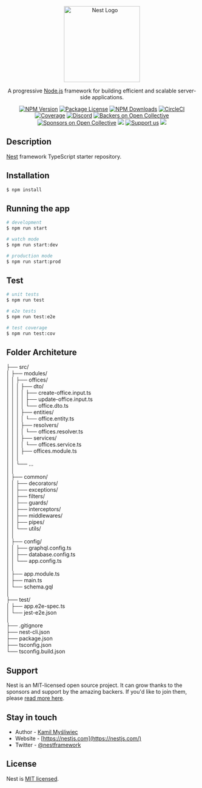 <p align="center">
  <a href="http://nestjs.com/" target="blank"><img src="https://nestjs.com/img/logo-small.svg" width="200" alt="Nest Logo" /></a>
</p>

[circleci-image]: https://img.shields.io/circleci/build/github/nestjs/nest/master?token=abc123def456
[circleci-url]: https://circleci.com/gh/nestjs/nest

  <p align="center">A progressive <a href="http://nodejs.org" target="_blank">Node.js</a> framework for building efficient and scalable server-side applications.</p>
    <p align="center">
<a href="https://www.npmjs.com/~nestjscore" target="_blank"><img src="https://img.shields.io/npm/v/@nestjs/core.svg" alt="NPM Version" /></a>
<a href="https://www.npmjs.com/~nestjscore" target="_blank"><img src="https://img.shields.io/npm/l/@nestjs/core.svg" alt="Package License" /></a>
<a href="https://www.npmjs.com/~nestjscore" target="_blank"><img src="https://img.shields.io/npm/dm/@nestjs/common.svg" alt="NPM Downloads" /></a>
<a href="https://circleci.com/gh/nestjs/nest" target="_blank"><img src="https://img.shields.io/circleci/build/github/nestjs/nest/master" alt="CircleCI" /></a>
<a href="https://coveralls.io/github/nestjs/nest?branch=master" target="_blank"><img src="https://coveralls.io/repos/github/nestjs/nest/badge.svg?branch=master#9" alt="Coverage" /></a>
<a href="https://discord.gg/G7Qnnhy" target="_blank"><img src="https://img.shields.io/badge/discord-online-brightgreen.svg" alt="Discord"/></a>
<a href="https://opencollective.com/nest#backer" target="_blank"><img src="https://opencollective.com/nest/backers/badge.svg" alt="Backers on Open Collective" /></a>
<a href="https://opencollective.com/nest#sponsor" target="_blank"><img src="https://opencollective.com/nest/sponsors/badge.svg" alt="Sponsors on Open Collective" /></a>
  <a href="https://paypal.me/kamilmysliwiec" target="_blank"><img src="https://img.shields.io/badge/Donate-PayPal-ff3f59.svg"/></a>
    <a href="https://opencollective.com/nest#sponsor"  target="_blank"><img src="https://img.shields.io/badge/Support%20us-Open%20Collective-41B883.svg" alt="Support us"></a>
  <a href="https://twitter.com/nestframework" target="_blank"><img src="https://img.shields.io/twitter/follow/nestframework.svg?style=social&label=Follow"></a>
</p>
  <!--[![Backers on Open Collective](https://opencollective.com/nest/backers/badge.svg)](https://opencollective.com/nest#backer)
  [![Sponsors on Open Collective](https://opencollective.com/nest/sponsors/badge.svg)](https://opencollective.com/nest#sponsor)-->

## Description

[Nest](https://github.com/nestjs/nest) framework TypeScript starter repository.

## Installation

```bash
$ npm install
```

## Running the app

```bash
# development
$ npm run start

# watch mode
$ npm run start:dev

# production mode
$ npm run start:prod
```

## Test

```bash
# unit tests
$ npm run test

# e2e tests
$ npm run test:e2e

# test coverage
$ npm run test:cov
```

## Folder Architeture

├── src/<br>
│ ├── modules/<br>
│ │ ├── offices/<br>
│ │ │ ├── dto/<br>
│ │ │ │ ├── create-office.input.ts<br>
│ │ │ │ ├── update-office.input.ts<br>
│ │ │ │ └── office.dto.ts<br>
│ │ │ ├── entities/<br>
│ │ │ │ └── office.entity.ts<br>
│ │ │ ├── resolvers/<br>
│ │ │ │ └── offices.resolver.ts<br>
│ │ │ ├── services/<br>
│ │ │ │ └── offices.service.ts<br>
│ │ │ ├── offices.module.ts<br>
│ │ │ <br>
│ │ └── ...<br>
│ │<br>
│ ├── common/<br>
│ │ ├── decorators/<br>
│ │ ├── exceptions/<br>
│ │ ├── filters/<br>
│ │ ├── guards/<br>
│ │ ├── interceptors/<br>
│ │ ├── middlewares/<br>
│ │ ├── pipes/<br>
│ │ └── utils/<br>
│ │<br>
│ ├── config/<br>
│ │ ├── graphql.config.ts<br>
│ │ ├── database.config.ts<br>
│ │ └── app.config.ts<br>
│ │<br>
│ ├── app.module.ts<br>
│ ├── main.ts<br>
│ └── schema.gql<br>
│<br>
├── test/<br>
│ ├── app.e2e-spec.ts<br>
│ └── jest-e2e.json<br>
│<br>
├── .gitignore<br>
├── nest-cli.json<br>
├── package.json<br>
├── tsconfig.json<br>
└── tsconfig.build.json<br>

## Support

Nest is an MIT-licensed open source project. It can grow thanks to the sponsors and support by the amazing backers. If you'd like to join them, please [read more here](https://docs.nestjs.com/support).

## Stay in touch

- Author - [Kamil Myśliwiec](https://kamilmysliwiec.com)
- Website - [https://nestjs.com](https://nestjs.com/)
- Twitter - [@nestframework](https://twitter.com/nestframework)

## License

Nest is [MIT licensed](LICENSE).
